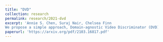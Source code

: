 ```yaml
---
title: "DVD"
collection: research
permalink: research/2021-dvd
excerpt: 'Annie S. Chen, Suraj Nair, Chelsea Finn
We propose a simple approach, Domain-agnostic Video Discriminator (DVD), that learns multitask reward functions by training a discriminator to classify whether two videos are performing the same task. These reward functions can generalize to unseen environments and tasks by learning from a small amount of robot data and a large, diverse dataset of in-the-wild human videos.'
paperurl: 'https://arxiv.org/pdf/2103.16817.pdf'
---
```


